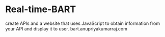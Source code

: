 # Real-time-BART
 create APIs and a website that uses JavaScript to obtain information from your API and display it to user.
bart.anupriyakumarraj.com
